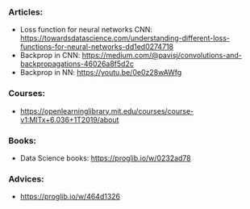 ### Articles:
- Loss function for neural networks CNN: https://towardsdatascience.com/understanding-different-loss-functions-for-neural-networks-dd1ed0274718
- Backprop in CNN: https://medium.com/@pavisj/convolutions-and-backpropagations-46026a8f5d2c
- Backprop in NN: https://youtu.be/0e0z28wAWfg

### Courses:
- https://openlearninglibrary.mit.edu/courses/course-v1:MITx+6.036+1T2019/about

### Books:
- Data Science books: https://proglib.io/w/0232ad78

### Advices:
- https://proglib.io/w/464d1326